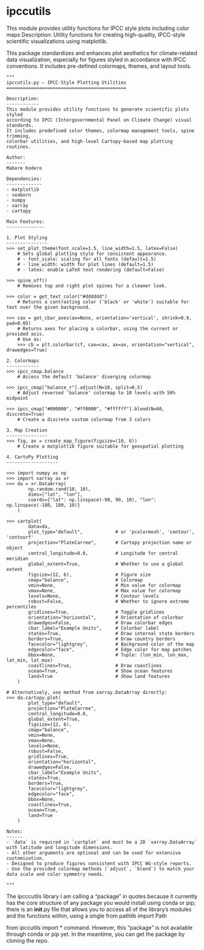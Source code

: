 # ipccutils
This module provides utility functions for IPCC style plots including color maps
Description: Utility functions for creating high-quality, IPCC-style scientific visualizations using matplotlib.

This package standardizes and enhances plot aesthetics for climate-related data visualization, especially for figures styled in accordance with IPCC conventions. It includes pre-defined colormaps, themes, and layout tools.

```
"""
ipccutils.py — IPCC-Style Plotting Utilities
============================================

Description:
------------
This module provides utility functions to generate scientific plots styled 
according to IPCC (Intergovernmental Panel on Climate Change) visual standards.
It includes predefined color themes, colormap management tools, spine trimming, 
colorbar utilities, and high-level Cartopy-based map plotting routines.

Author:
-------
Mabere Kodero

Dependencies:
-------------
- matplotlib
- seaborn
- numpy
- xarray
- cartopy

Main Features:
--------------

1. Plot Styling
---------------
>>> set_plot_theme(font_scale=1.5, line_width=1.5, latex=False)
    # Sets global plotting style for consistent appearance.
    # - font_scale: scaling for all fonts (default=1.5)
    # - line_width: width for plot lines (default=1.5)
    # - latex: enable LaTeX text rendering (default=False)

>>> spine_off()
    # Removes top and right plot spines for a cleaner look.

>>> color = get_text_color("#dddddd")
    # Returns a contrasting color ('black' or 'white') suitable for text over the given background.

>>> cax = get_cbar_axes(ax=None, orientation='vertical', shrink=0.9, pad=0.05)
    # Returns axes for placing a colorbar, using the current or provided axis.
    # Use as:
    >>> cb = plt.colorbar(cf, cax=cax, ax=ax, orientation="vertical", drawedges=True)

2. Colormaps
------------
>>> ipcc_cmap.balance
    # Access the default 'balance' diverging colormap

>>> ipcc_cmap["balance_r"].adjust(N=10, split=0.5)
    # Adjust reversed 'balance' colormap to 10 levels with 50% midpoint

>>> ipcc_cmap["#000000", "#ff0000", "#ffffff"].blend(N=60, discrete=True)
    # Create a discrete custom colormap from 3 colors

3. Map Creation
---------------
>>> fig, ax = create_map_figure(figsize=(10, 6))
    # Create a matplotlib figure suitable for geospatial plotting

4. CartoPy Plotting
-------------------

>>> import numpy as np
>>> import xarray as xr
>>> da = xr.DataArray(
        np.random.rand(10, 10),
        dims=["lat", "lon"],
        coords={"lat": np.linspace(-90, 90, 10), "lon": np.linspace(-180, 180, 10)}
    )

>>> cartplot(
        data=da,
        plot_type="default",            # or 'pcolormesh', 'contour', 'contourf'
        projection="PlateCarree",       # Cartopy projection name or object
        central_longitude=0.0,          # Longitude for central meridian
        global_extent=True,             # Whether to use a global extent
        figsize=(12, 6),                # Figure size
        cmap="balance",                 # Colormap
        vmin=None,                      # Min value for colormap
        vmax=None,                      # Max value for colormap
        levels=None,                    # Contour levels
        robust=False,                   # Whether to ignore extreme percentiles
        gridlines=True,                 # Toggle gridlines
        orientation="horizontal",       # Orientation of colorbar
        drawedges=False,                # Draw colorbar edges
        cbar_label="Example Units",     # Colorbar label
        states=True,                    # Draw internal state borders
        borders=True,                   # Draw country borders
        facecolor="lightgrey",          # Background color of the map
        edgecolor="face",               # Edge color for map patches
        bbox=None,                      # Tuple: (lon_min, lon_max, lat_min, lat_max)
        coastlines=True,                # Draw coastlines
        ocean=True,                     # Show ocean features
        land=True                       # Show land features
    )

# Alternatively, use method from xarray.DataArray directly:
>>> da.cartopy.plot(
        plot_type="default",
        projection="PlateCarree",
        central_longitude=0.0,
        global_extent=True,
        figsize=(12, 6),
        cmap="balance",
        vmin=None,
        vmax=None,
        levels=None,
        robust=False,
        gridlines=True,
        orientation="horizontal",
        drawedges=False,
        cbar_label="Example Units",
        states=True,
        borders=True,
        facecolor="lightgrey",
        edgecolor="face",
        bbox=None,
        coastlines=True,
        ocean=True,
        land=True
    )

Notes:
------
- `data` is required in `cartplot` and must be a 2D `xarray.DataArray` with latitude and longitude dimensions.
- All other arguments are optional and can be used for extensive customization.
- Designed to produce figures consistent with IPCC WG-style reports.
- Use the provided colormap methods (`adjust`, `blend`) to match your data scale and color symmetry needs.

"""

```

The ipcccutils library I am calling a “package” in quotes because it currently has the core structure of any package you would install using conda or pip; there is an __init__.py file that allows you to access all of the library’s modules and the functions within, using a single from pathlib import Path

from ipccutils import * command. However, this “package” is not available through conda or pip yet. In the meantime, you can get the package by cloning the repo.
